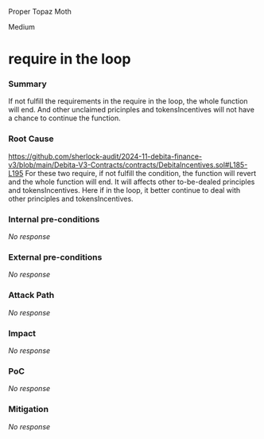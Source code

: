 Proper Topaz Moth

Medium

# require in the loop

### Summary

If not fulfill the requirements in the require in the loop, the whole function will end. And other unclaimed pricinples and tokensIncentives will not have a chance to continue the function.

### Root Cause

https://github.com/sherlock-audit/2024-11-debita-finance-v3/blob/main/Debita-V3-Contracts/contracts/DebitaIncentives.sol#L185-L195
For these two require, if not fulfill the condition, the function will revert and the whole function will end. It will affects other to-be-dealed principles and tokensIncentives. Here if in the loop, it better continue to deal with other principles and tokensIncentives.

### Internal pre-conditions

_No response_

### External pre-conditions

_No response_

### Attack Path

_No response_

### Impact

_No response_

### PoC

_No response_

### Mitigation

_No response_